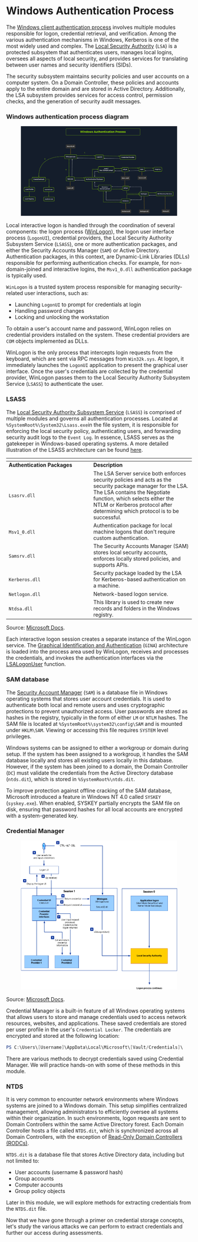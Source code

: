 # Windows Authentication Process

The [Windows client authentication process](https://docs.microsoft.com/en-us/windows-server/security/windows-authentication/credentials-processes-in-windows-authentication) involves multiple modules responsible for logon, credential retrieval, and verification. Among the various authentication mechanisms in Windows, Kerberos is one of the most widely used and complex. The [Local Security Authority](https://learn.microsoft.com/en-us/windows-server/security/credentials-protection-and-management/configuring-additional-lsa-protection) (`LSA`) is a protected subsystem that authenticates users, manages local logins, oversees all aspects of local security, and provides services for translating between user names and security identifiers (SIDs).

The security subsystem maintains security policies and user accounts on a computer system. On a Domain Controller, these policies and accounts apply to the entire domain and are stored in Active Directory. Additionally, the LSA subsystem provides services for access control, permission checks, and the generation of security audit messages.

### **Windows authentication process diagram**

<figure><img src="../../../../.gitbook/assets/image (545).png" alt=""><figcaption></figcaption></figure>

Local interactive logon is handled through the coordination of several components: the logon process ([WinLogon](https://www.microsoftpressstore.com/articles/article.aspx?p=2228450\&seqNum=8)), the logon user interface process (`LogonUI`), credential providers, the Local Security Authority Subsystem Service (`LSASS`), one or more authentication packages, and either the Security Accounts Manager (`SAM`) or Active Directory. Authentication packages, in this context, are Dynamic-Link Libraries (DLLs) responsible for performing authentication checks. For example, for non-domain-joined and interactive logins, the `Msv1_0.dll` authentication package is typically used.

`WinLogon` is a trusted system process responsible for managing security-related user interactions, such as:

* Launching `LogonUI` to prompt for credentials at login
* Handling password changes
* Locking and unlocking the workstation

To obtain a user's account name and password, WinLogon relies on credential providers installed on the system. These credential providers are `COM` objects implemented as DLLs.

WinLogon is the only process that intercepts login requests from the keyboard, which are sent via RPC messages from `Win32k.sys`. At logon, it immediately launches the `LogonUI` application to present the graphical user interface. Once the user's credentials are collected by the credential provider, WinLogon passes them to the Local Security Authority Subsystem Service (`LSASS`) to authenticate the user.

### **LSASS**

The [Local Security Authority Subsystem Service](https://en.wikipedia.org/wiki/Local_Security_Authority_Subsystem_Service) (`LSASS`) is comprised of multiple modules and governs all authentication processes. Located at `%SystemRoot%\System32\Lsass.exe`in the file system, it is responsible for enforcing the local security policy, authenticating users, and forwarding security audit logs to the `Event Log`. In essence, LSASS serves as the gatekeeper in Windows-based operating systems. A more detailed illustration of the LSASS architecture can be found [here](https://docs.microsoft.com/en-us/previous-versions/windows/it-pro/windows-2000-server/cc961760\(v=technet.10\)?redirectedfrom=MSDN).

<table data-header-hidden><thead><tr><th width="215.81817626953125"></th><th></th></tr></thead><tbody><tr><td><strong>Authentication Packages</strong></td><td><strong>Description</strong></td></tr><tr><td><code>Lsasrv.dll</code></td><td>The LSA Server service both enforces security policies and acts as the security package manager for the LSA. The LSA contains the Negotiate function, which selects either the NTLM or Kerberos protocol after determining which protocol is to be successful.</td></tr><tr><td><code>Msv1_0.dll</code></td><td>Authentication package for local machine logons that don't require custom authentication.</td></tr><tr><td><code>Samsrv.dll</code></td><td>The Security Accounts Manager (SAM) stores local security accounts, enforces locally stored policies, and supports APIs.</td></tr><tr><td><code>Kerberos.dll</code></td><td>Security package loaded by the LSA for Kerberos-based authentication on a machine.</td></tr><tr><td><code>Netlogon.dll</code></td><td>Network-based logon service.</td></tr><tr><td><code>Ntdsa.dll</code></td><td>This library is used to create new records and folders in the Windows registry.</td></tr></tbody></table>

Source: [Microsoft Docs](https://docs.microsoft.com/en-us/windows-server/security/windows-authentication/credentials-processes-in-windows-authentication).

Each interactive logon session creates a separate instance of the WinLogon service. The [Graphical Identification and Authentication](https://docs.microsoft.com/en-us/windows/win32/secauthn/gina) (`GINA`) architecture is loaded into the process area used by WinLogon, receives and processes the credentials, and invokes the authentication interfaces via the [LSALogonUser](https://docs.microsoft.com/en-us/windows/win32/api/ntsecapi/nf-ntsecapi-lsalogonuser) function.

### **SAM database**

The [Security Account Manager](https://docs.microsoft.com/en-us/previous-versions/windows/it-pro/windows-server-2003/cc756748\(v=ws.10\)?redirectedfrom=MSDN) (`SAM`) is a database file in Windows operating systems that stores user account credentials. It is used to authenticate both local and remote users and uses cryptographic protections to prevent unauthorized access. User passwords are stored as hashes in the registry, typically in the form of either `LM` or `NTLM` hashes. The SAM file is located at `%SystemRoot%\system32\config\SAM` and is mounted under `HKLM\SAM`. Viewing or accessing this file requires `SYSTEM` level privileges.

Windows systems can be assigned to either a workgroup or domain during setup. If the system has been assigned to a workgroup, it handles the SAM database locally and stores all existing users locally in this database. However, if the system has been joined to a domain, the Domain Controller (`DC`) must validate the credentials from the Active Directory database (`ntds.dit`), which is stored in `%SystemRoot%\ntds.dit`.

To improve protection against offline cracking of the SAM database, Microsoft introduced a feature in Windows NT 4.0 called `SYSKEY` (`syskey.exe`). When enabled, SYSKEY partially encrypts the SAM file on disk, ensuring that password hashes for all local accounts are encrypted with a system-generated key.

### **Credential Manager**

<figure><img src="../../../../.gitbook/assets/image (546).png" alt=""><figcaption></figcaption></figure>

Source: [Microsoft Docs](https://docs.microsoft.com/en-us/windows-server/security/windows-authentication/credentials-processes-in-windows-authentication).

Credential Manager is a built-in feature of all Windows operating systems that allows users to store and manage credentials used to access network resources, websites, and applications. These saved credentials are stored per user profile in the user's `Credential Locker`. The credentials are encrypted and stored at the following location:

```powershell
PS C:\Users\[Username]\AppData\Local\Microsoft\[Vault/Credentials]\
```

There are various methods to decrypt credentials saved using Credential Manager. We will practice hands-on with some of these methods in this module.

### **NTDS**

It is very common to encounter network environments where Windows systems are joined to a Windows domain. This setup simplifies centralized management, allowing administrators to efficiently oversee all systems within their organization. In such environments, logon requests are sent to Domain Controllers within the same Active Directory forest. Each Domain Controller hosts a file called `NTDS.dit`, which is synchronized across all Domain Controllers, with the exception of [Read-Only Domain Controllers (RODCs)](https://docs.microsoft.com/en-us/windows/win32/ad/rodc-and-active-directory-schema).

`NTDS.dit` is a database file that stores Active Directory data, including but not limited to:

* User accounts (username & password hash)
* Group accounts
* Computer accounts
* Group policy objects

Later in this module, we will explore methods for extracting credentials from the `NTDS.dit` file.

Now that we have gone through a primer on credential storage concepts, let's study the various attacks we can perform to extract credentials and further our access during assessments.
